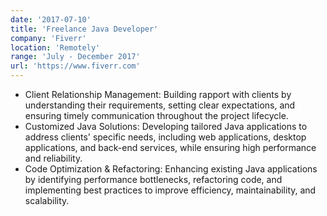 ```yaml
---
date: '2017-07-10'
title: 'Freelance Java Developer'
company: 'Fiverr'
location: 'Remotely'
range: 'July - December 2017'
url: 'https://www.fiverr.com'
---
```


- Client Relationship Management: Building rapport with clients by understanding their requirements, setting clear expectations, and ensuring timely communication throughout the project lifecycle.
- Customized Java Solutions: Developing tailored Java applications to address clients' specific needs, including web applications, desktop applications, and back-end services, while ensuring high performance and reliability.
- Code Optimization & Refactoring: Enhancing existing Java applications by identifying performance bottlenecks, refactoring code, and implementing best practices to improve efficiency, maintainability, and scalability.
